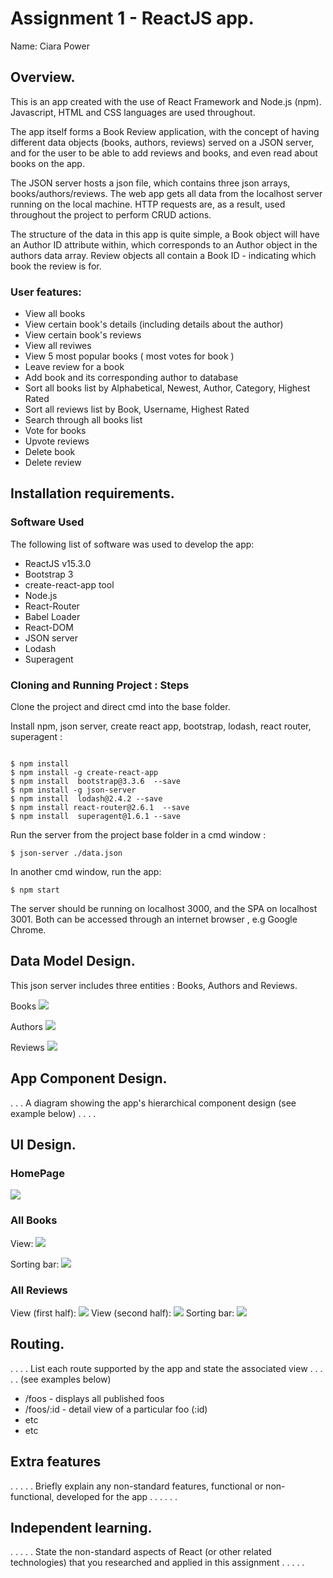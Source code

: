# Assignment 1 - ReactJS app.

Name: Ciara Power

## Overview.

This is an app created with the use of React Framework and Node.js (npm). Javascript, HTML and CSS languages are used throughout.

The app itself forms a Book Review application, with the concept of having different data objects (books, authors, reviews) served on a JSON server, and for the user to be able to add reviews and books, and even read about books on the app. 

The JSON server hosts a json file, which contains three json arrays, books/authors/reviews. The web app gets all data from the localhost server running on the local machine. HTTP requests are, as a result, used throughout the project to perform CRUD actions.

The structure of the data in this app is quite simple, a Book object will have an Author ID attribute within, which corresponds to an Author object in the authors data array. Review objects all contain a Book ID - indicating which book the review is for. 

 ### User features: 
 
 + View all books
 + View certain book's details (including details about the author) 
 + View certain book's reviews
 + View all reviwes
 + View 5 most popular books ( most votes for book )
 + Leave review for a book
 + Add book and its corresponding author to database 
 + Sort all books list by Alphabetical, Newest, Author, Category, Highest Rated
 + Sort all reviews list by Book, Username, Highest Rated
 + Search through all books list 
 + Vote for books
 + Upvote reviews
 + Delete book
 + Delete review
 

## Installation requirements.

### Software Used

The following list of software was used to develop the app: 

+ ReactJS v15.3.0
+ Bootstrap 3
+ create-react-app tool
+ Node.js 
+ React-Router
+ Babel Loader
+ React-DOM
+ JSON server
+ Lodash
+ Superagent
 

### Cloning and Running Project : Steps

Clone the project and direct cmd into the base folder. 

Install npm, json server, create react app, bootstrap, lodash, react router, superagent  :

```

$ npm install
$ npm install -g create-react-app
$ npm install  bootstrap@3.3.6  --save
$ npm install -g json-server
$ npm install  lodash@2.4.2 --save
$ npm install react-router@2.6.1  --save
$ npm install  superagent@1.6.1 --save

```

Run the server from the project base folder in a cmd window :
```
$ json-server ./data.json
```

In another cmd window, run the app:
```
$ npm start
```

The server should be running on localhost 3000, and the SPA on localhost 3001. 
Both can be accessed through an internet browser , e.g Google Chrome.


## Data Model Design.

This json server includes three entities : Books, Authors and Reviews.

Books
![][image1]

Authors
![][image2]

Reviews
![][image3]


## App Component Design.

 . . . A diagram showing the app's hierarchical component design (see example below) . . . .  



## UI Design.

### HomePage

![][image4]

### All Books
View:
![][image5]

Sorting bar:
![][image6]

### All Reviews

View (first half):
![][image7]
View (second half):
![][image8]
Sorting bar:
![][image9]




## Routing.
. . . . List each route supported by the app and state the associated view . . . . . (see examples below)

+ /foos - displays all published foos
+ /foos/:id - detail view of a particular foo (:id)
+ etc
+ etc

## Extra features
. . . . . Briefly explain any non-standard features, functional or non-functional, developed for the app . . . . . .  

## Independent learning.
. . . . . State the non-standard aspects of React (or other related technologies) that you researched and applied in this assignment . . . . .  


[image1]: ./views_screenshots/books.png
[image2]: ./views_screenshots/authors.png
[image3]: ./views_screenshots/reviews.png

[image4]: ./views_screenshots/homepage.png
[image5]: ./views_screenshots/allbooks1.png
[image6]: ./views_screenshots/allbooks2.png
[image7]: ./views_screenshots/allreviews1.png
[image8]: ./views_screenshots/allreviews2.png
[image9]: ./views_screenshots/allreviews3.png

